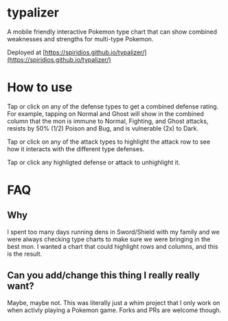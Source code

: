 # typalizer
A mobile friendly interactive Pokemon type chart that can show combined weaknesses and strengths for multi-type Pokemon.

Deployed at [https://spiridios.github.io/typalizer/](https://spiridios.github.io/typalizer/)

# How to use
Tap or click on any of the defense types to get a combined defense rating. For example, tapping on Normal and Ghost will show in the combined column that the mon is immune to Normal, Fighting, and Ghost attacks, resists by 50% (1/2) Poison and Bug, and is vulnerable (2x) to Dark.

Tap or click on any of the attack types to highlight the attack row to see how it interacts with the different type defenses.

Tap or click any highligted defense or attack to unhighlight it.

# FAQ
## Why
I spent too many days running dens in Sword/Shield with my family and we were always checking type charts to make sure we were bringing in the best mon. I wanted a chart that could highlight rows and columns, and this is the result.

## Can you add/change this thing I really really want?
Maybe, maybe not. This was literally just a whim project that I only work on when activly playing a Pokemon game. Forks and PRs are welcome though.